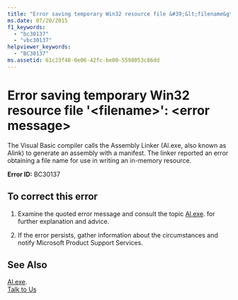 ```yaml
---
title: "Error saving temporary Win32 resource file &#39;&lt;filename&gt;&#39;: &lt;error message&gt;"
ms.date: 07/20/2015
f1_keywords: 
  - "bc30137"
  - "vbc30137"
helpviewer_keywords: 
  - "BC30137"
ms.assetid: 61c23f48-0e06-42fc-be00-5598053c86dd
---
```

# Error saving temporary Win32 resource file &#39;&lt;filename&gt;&#39;: &lt;error message&gt;
The Visual Basic compiler calls the Assembly Linker (Al.exe, also known as Alink) to generate an assembly with a manifest. The linker reported an error obtaining a file name for use in writing an in-memory resource.  
  
 **Error ID:** BC30137  
  
## To correct this error  
  
1. Examine the quoted error message and consult the topic [Al.exe](../../../framework/tools/al-exe-assembly-linker.md). for further explanation and advice.  
  
2. If the error persists, gather information about the circumstances and notify Microsoft Product Support Services.  
  
## See Also  
 
 [Al.exe](../../../framework/tools/al-exe-assembly-linker.md).  
 [Talk to Us](/visualstudio/ide/talk-to-us)
